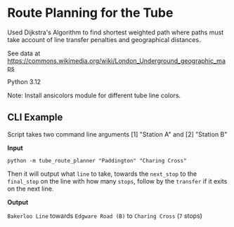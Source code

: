 # Route Planning for the Tube

Used Dijkstra's Algorithm to find shortest weighted path where paths must take account of line transfer penalties and geographical distances.

See data at https://commons.wikimedia.org/wiki/London_Underground_geographic_maps

Python 3.12

Note: Install ansicolors module for different tube line colors.

## CLI Example
Script takes two command line arguments [1] "Station A" and [2] "Station B"

**Input**


`python -m tube_route_planner "Paddington" "Charing Cross"`

Then it will output what `line` to take, towards the `next_stop` to the `final_stop` on the line with how many `stops`, follow by the `transfer` if it exits on the next line.

**Output**

`Bakerloo Line` towards `Edgware Road (B)` to `Charing Cross` (`7` stops)
